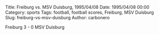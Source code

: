 Title: Freiburg vs. MSV Duisburg, 1995/04/08
Date: 1995/04/08 00:00
Category: sports
Tags: football, football scores, Freiburg, MSV Duisburg
Slug: freiburg-vs-msv-duisburg
Author: carbonero


Freiburg 3 - 0 MSV Duisburg
